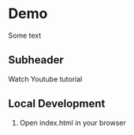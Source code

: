# Demo

Some text

## Subheader

Watch Youtube tutorial

## Local Development

1. Open index.html in your browser



